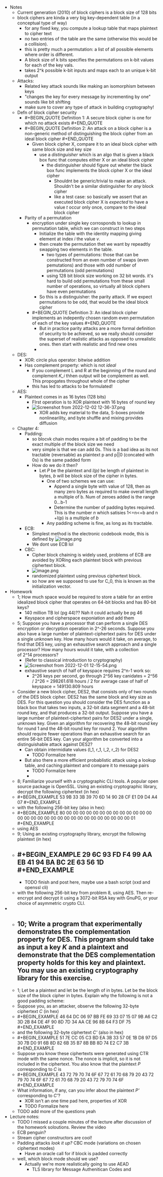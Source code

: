 - Notes
	- Current generation (2010) of block ciphers is a block size of 128 bits
	- block ciphers are kinda a very big key-dependent table (in a conceptual type of way)
		- for any fixed key, you compute a lookup table that maps plaintext to cipher text
		- no two entries of the table are the same (otherwise this would be a collision).
		- this is pretty much a permutation: a list of all possible elements where order is different.
		- A block size of k bits specifies the permutations on k-bit values for each of the key vals.
		- takes 2^k possible k-bit inputs and maps each to an unique k-bit output
	- Attacks:
		- Related key attack sounds like making an isomorphism between keys
		- "changes the key for every message by incrementing by one" sounds like bit shifting
		- make sure to cover any type of attack in building cryptography!
	- Defn of block cipher security
		- #+BEGIN_QUOTE
		  Definition 1: A secure block cipher is one for which no attack exists
		  #+END_QUOTE
		- #+BEGIN_QUOTE
		  Definition 2: An attack on a block cipher is a non-generic method of distinguishing the block cipher from an ideal block cipher
		  #+END_QUOTE
			- Given block cipher X, compare it to an ideal block cipher with same block size and key size
				- use a *distinguisher* which is an algo that is given a black box func that computes either X or an ideal block cipher
					- the distinguisher should figure out wheter the black box func implements the block cipher X or the ideal cipher
						- Shouldnt be generic/trivial to make an attack. Shouldn't be a similar distinguisher for *any* block cipher
						- like a test case: so basically we assert that an executed block cipher X is *expected* to have a value *t* occur only once, compare to the ideal block cipher
		- Parity of a permutation
			- encryption under single key corrosponds to lookup in permutation table, which we can construct in two steps
				- Initialize the table with the identity mapping giving element at index *i* the value *v*.
				- then create the permutation thet we want by repeadtly swapping two elements in the table.
					- two types of permutations: those that can be constructed from an even number of swaps (even pemutations) and those with odd number of permutations (odd permutations)
					- using 128 bit block size working on 32 bit words. it's hard to build odd permutations from these small number of operations, so virtually all block ciphers have even permutations
				- So this is a distinguisher: the parity attack. If we expect permutations to be odd, that would be the ideal block cipher
			- #+BEGIN_QUOTE
			  Definition 3: An ideal block cipher implements an indepently chosen random even permutation of each of the key values 
			  #+END_QUOTE
				- But in practice parity attacks are a more formal definition of security to be achieved, so we really should consider the superset of realistic attacks as opposed to unrealistic ones. then start with realistic and find new ones
				-
	- DES:
		- XOR: circle plus operator: bitwise addition
		- Has complement property: which is not *ideal*
			- If you complement L and R at the beginning of the round and complement *K_i* thhen output will be complement as well. This propogates throughout whole of the cipher
			- this has led to attacks to be formulated!
	- AES:
		- Plaintext comes in as 16 bytes (128 bits)
			- FIrst operation is to XOR plaintext with 16 bytes of round key
			- ![Screenshot from 2022-12-02 12-36-37.png](../assets/Screenshot_from_2022-12-02_12-36-37_1670002622558_0.png)
				- XOR adds key material to the data, S-boxes provide nonlinearility, and byte shuffle and mixing provides diffusion
	- Chapter 4:
		- Padding:
			- so blocvk chain modes require a bit of padding to be the exact multiple of the block size we need
			- very simple is that we can add 0s. This is a bad idea as its not tractable (reversable) as plaintext p and p||0 (concated with 0s) is the same padded form
			- How do we do it then?
				- Let *P* be the plaintext and *l(p)* be length of plaintext in bytes, *b* will be block size of the cipher in bytes.
					- One of two schemes we can use:
						- Append a single byte with value of 128, then as many zero bytes as required to make overall length a multiple of b. Num of zeroes added is the range 0...b-1
						- Determine the number of padding bytes required. This is the number *n* which satisies 1<=n<=b and n +l(p) is a multiple of *b*
					- Any padding scheme is fine, as long as its tractable.
		- ECB:
			- Simplest method is the electronic codebook mode, this is defined by ![image.png](../assets/image_1670204330698_0.png)
			- We dont use ECB lol
		- CBC:
			- Cipher block chaining is widely used, problems of ECB are avoided by XORing each plaintext block with previous ciphertext block.
			- ![image.png](../assets/image_1670204484377_0.png)
			- randomized plaintext using previous ciphertext block.
			- so how are we supposed to use for C_0, this is known as the initialization vector.
- Homework
	- 1; How much space would be required to store a table for an entire idealized block cipher that operates on 64-bit blocks and has 80-bit keys?
		- 140 million TB lol (pg 44)?? Nah it could actually be pg 46
		- Keyspace and cipherspace exponiation and add them
	- 5; Suppose you have a processor that can perform a single DES encryption or decryption operation in 2^-26 seconds. Suppose you also have a large number of plaintext-ciphertext pairs for DES under a single unknown key. How many hours would it take, on average, to find that DES key, using an exhaustive search approach and a single processor? How many hours would it take, with a collection of 2^14 processors?
		- (Refer to classical introduction to cryptography)
		- ![Screenshot from 2022-12-01 12-15-54.png](../assets/Screenshot_from_2022-12-01_12-15-54_1669914971468_0.png)
		- exhaustive search of half of keyspace requires 2^n-1 work so:
			- 2^26 keys per second, go through 2^56 key canidates = 2^56 / 2^26 = 298261.618 hours / 2 for average case of half of keyspace =  149130.809 hours
	- Consider a new block cipher, DES2, that consists only of two rounds of the DES block cipher. DES2 has the same block and key size as DES. For this question you should consider the DES 
	   function as a black box that takes two inputs, a 32-bit data segment and a 48-bit round key, and that produces a 32-bit output. Suppose you have a large number of plaintext-ciphertext pairs for DES2 under a single, unknown key. Given an algorithm for recovering the 48-bit round key for round 1 and the 48-bit round key for round 2. Your algorithm should require fewer operations than an exhaustive search for an entire 56-bit DES key. Can your algorithm be converted into a distinguishable attack against DES2?
		- Can obtain intermidiate values (l_1, r_1, l_2, r_2) for DES2
			- TODO Formalize here
		- But also there a more efficient probablistic attack using a lookup table, and caching plaintext and compare it to message pairs
			- TODO  Formalize here
			-
	- 8; Familiarize yourself with a cryptographic CLI tools. A popular open source package is OpenSSL. Using an existing cryptographic library, decrypt the following ciphertext (in hex)
	- #+BEGIN_EXAMPLE
	  53 9B 33 3B 39 70 6D 14 90 28 CF E1 D9 D4 A4 07
	  #+END_EXAMPLE
	- with the following 256-bit key (also in hex):
	- #+BEGIN_EXAMPLE
	  80 00 00 00 00 00 00 00 00 00 00 00 00 00 00 00
	  00 00 00 00 00 00 00 00 00 00 00 00 00 00 00 01
	  #+END_EXAMPLE
	- using AES
	- 9; Using an existing cryptography library, encrypt the following plaintext (in hex)
	- #+BEGIN_EXAMPLE
	  29 6C 93 FD F4 99 AA EB 41 94 BA BC 2E 63 56 1D
	  #+END_EXAMPLE
		-
		- TODO finish and post here, maybe use a bash script (xxd and openssl cli)
	- with the following 256-bit key from problem 8, using AES. Then re-encrypt and decrypt it using a 3072-bit RSA key with GnuPG, or your choice of asymmetric crypto CLI.
-
	- 10; Write a program that experimentally demonstrates the complementation property for DES. This program should take as input a key *K* and a plaintext 
	   and demonstrate that the DES complementation property holds for this key and plaintext. You may use an existing cryptography library for this exercise.
		-
	- 1; Let  be a plaintext and let  be the length of  in bytes. Let  be the block size of the block cipher in bytes. Explain why the following is not a good padding scheme:
	- Suppose you, as an attacker, observe the following 32-byte ciphertext *C* (in hex)
	- #+BEGIN_EXAMPLE
	  46 64 DC 06 97 BB FE 69 33 07 15 07 9B A6 C2 3D
	  2B 84 DE 4F 90 8D 7D 34 AA CE 96 8B 64 F3 DF 75
	  #+END_EXAMPLE
	- and the following 32-byte ciphertext *C'* (also in hex)
	- #+BEGIN_EXAMPLE
	  51 7E CC 05 C3 BD EA 3B 33 57 0E 1B D8 97 D5 30
	  7B D0 91 6B 8D 82 6B 35 B7 8B BB 8D 74 E2 C7 3B
	  #+END_EXAMPLE
	- Suppose you know these ciphertexts were generated using CTR mode with the same nonce. The nonce is implicit, so it is not included in the ciphertext. You also know that the plaintext *P* corresponding to  *C* is
	- #+BEGIN_EXAMPLE
	  43 72 79 70 74 6F 67 72 61 70 68 79 20 43 72 79
	  70 74 6F 67 72 61 70 68 79 20 43 72 79 70 74 6F
	  #+END_EXAMPLE
	- What information, if any, can you infer about the plaintext *P'* corresponding to *C'*?
		- XOR isn't an one time pad here, properties of XOR
		- TODO Formalize here
	- TODO add more of the questions yeah
- Lecture notes:
	- TODO I missed a couple minutes of the lecture after discussion of the homework soloutions. Review the video
	- ECB penguin?
	- Stream cipher constructors are cool!
	- Padding attacks *look it up?* CBC mode (variations on chosen ciphertext modes)
		- Have an oracle call for if block is padded correctly
	- well, which block mode should we use?
		- Actually we're more realistically going to use AEAD
			- TLS library for Message Authenitican Codes and